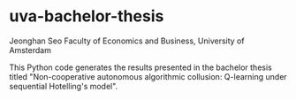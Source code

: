 # uva-bachelor-thesis

Jeonghan Seo
Faculty of Economics and Business, University of Amsterdam

This Python code generates the results presented in the bachelor thesis titled "Non-cooperative autonomous algorithmic collusion: Q-learning under sequential Hotelling's model".
